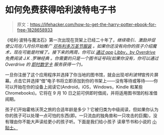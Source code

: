# 如何免费获得哈利波特电子书

> 原文：<https://lifehacker.com/how-to-get-the-harry-potter-ebook-for-free-1828658933>

《哈利·波特与魔法石》第一次出现在货架上已经二十年了，*继续吸引、激励并促使公司在八月份开始推广 [邓布利多万圣节服装](https://www.potterybarnkids.com/shop/halloween/harry-potter-collection/?isx=0.0.769) 。如果你还没有向你的孩子介绍魔术，现在可能是时候了。接下来的两周，你可以 [通过 app](https://company.overdrive.com/2018/08/14/attract-new-users-with-the-20th-anniversary-of-harry-potter/) [Libby，by Overdrive](https://meet.libbyapp.com/) 免费阅读 J.K .罗琳经典 。你需要的只是一个图书证号码(如果你没有，你可以通过 Overdrive 的 [即时数字卡](https://resources.overdrive.com/library/apps-features/instant-digital-card/) 服务获得一个)。* 



一旦你注册了这个应用程序并选择了你当地的图书馆，就会出现*哈利波特*宣传片屏幕。点击它并选择“借”电子书将立即添加到你的书架上——没有等待或等待——你可以开始在你的设备上阅读它(Android，iOS，Windows，Kindle 和某些 Chromebooks)。它将在 9 月 10 日之前可供即时借阅，并将适用图书馆的标准借阅期。

孩子们开始霍格沃茨之旅的合适年龄是多少？它被归类为中级阅读，但如果你认为你的孩子可以处理一点可怕的东西(即。一只流血的独角兽和一只攻击的巨魔)，没有理由你不能大声读给更小的孩子听。下面是我们给小孩子 读章节书和小说的 [小贴士。](https://offspring.lifehacker.com/read-novels-to-your-little-kid-1828237592)